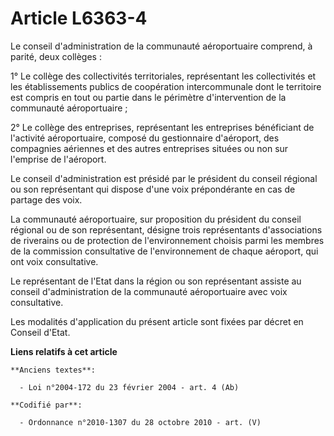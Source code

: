 # Article L6363-4

Le conseil d'administration de la communauté aéroportuaire comprend, à parité, deux collèges :

1° Le collège des collectivités territoriales, représentant les collectivités et les établissements publics de coopération
intercommunale dont le territoire est compris en tout ou partie dans le périmètre d'intervention de la communauté
aéroportuaire ;

2° Le collège des entreprises, représentant les entreprises bénéficiant de l'activité aéroportuaire, composé du gestionnaire
d'aéroport, des compagnies aériennes et des autres entreprises situées ou non sur l'emprise de l'aéroport.

Le conseil d'administration est présidé par le président du conseil régional ou son représentant qui dispose d'une voix
prépondérante en cas de partage des voix.

La communauté aéroportuaire, sur proposition du président du conseil régional ou de son représentant, désigne trois
représentants d'associations de riverains ou de protection de l'environnement choisis parmi les membres de la commission
consultative de l'environnement de chaque aéroport, qui ont voix consultative.

Le représentant de l'Etat dans la région ou son représentant assiste au conseil d'administration de la communauté
aéroportuaire avec voix consultative.

Les modalités d'application du présent article sont fixées par décret en Conseil d'Etat.

**Liens relatifs à cet article**

	**Anciens textes**:

	  - Loi n°2004-172 du 23 février 2004 - art. 4 (Ab)

	**Codifié par**:

	  - Ordonnance n°2010-1307 du 28 octobre 2010 - art. (V)
